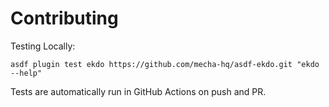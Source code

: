 # Contributing

Testing Locally:

```shell
asdf plugin test ekdo https://github.com/mecha-hq/asdf-ekdo.git "ekdo --help"
```

Tests are automatically run in GitHub Actions on push and PR.
